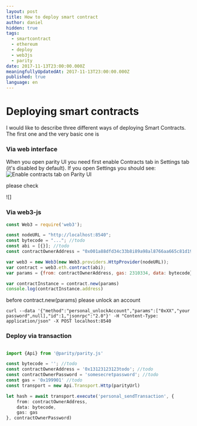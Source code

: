 ```yaml
---
layout: post
title: How to deploy smart contract
author: daniel
hidden: true
tags:
  - smartcontract
  - ethereum
  - deploy
  - web3js
  - parity
date: 2017-11-13T23:00:00.000Z
meaningfullyUpdatedAt: 2017-11-13T23:00:00.000Z
published: true
language: en
---
```


# Deploying smart contracts

I would like to describe three different ways of deploying Smart Contracts. The first one and the very basic one is

### Via web interface

When you open parity UI you need first enable Contracts tab in Settings tab (it's disabled by default). If you open Settings you should see:
![Enable contracts tab on Parity UI](../../static/images/smart-contract-create-test-and-deploy/enable-contracts-feature-on-parity-ui.png "")

please check 

![] 


### Via web3-js

```javascript
const Web3 = require('web3');

const nodeURL = "http://localhost:8540";
const bytecode = "..."; //todo
const abi = [{}]; //todo
const contractOwnerAddress = "0x001a88dfd34c33b8i89a98al8766aa665c81d191"; //todo

var web3 = new Web3(new Web3.providers.HttpProvider(nodeURL));
var contract = web3.eth.contract(abi);
var params = {from: contractOwnerAddress, gas: 2310334, data: bytecode}

var contractInstance = contract.new(params)
console.log(contractInstance.address)
```


before contract.new(params) please unlock an account
``` 
curl --data '{"method":"personal_unlockAccount","params":["0xXX","your password",null],"id":1,"jsonrpc":"2.0"}' -H "Content-Type: application/json" -X POST localhost:8540
```


### Deploy via transaction


```typescript

import {Api} from '@parity/parity.js'

const bytecode = ''; //todo
const contractOwnerAddress = '0x13123123123todo'; //todo
const contractOwnerPassword = 'somesecretpassword'; //todo
const gas = '0x199901' //todo
const transport = new Api.Transport.Http(parityUrl)

let hash = await transport.execute('personal_sendTransaction', {
    from: contractOwnerAddress,
    data: bytecode,
    gas: gas
}, contractOwnerPassword)
```

